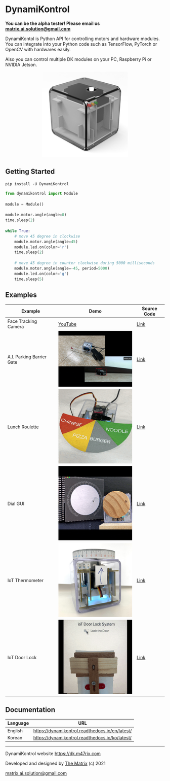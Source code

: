 # DynamiKontrol

**You can be the alpha tester! Please email us matrix.ai.solution@gmail.com**

DynamiKontol is Python API for controlling motors and hardware modules. You can integrate into your Python code such as TensorFlow, PyTorch or OpenCV with hardwares easily.

Also you can control multiple DK modules on your PC, Raspberry Pi or NVIDIA Jetson.

<p align="center">
    <img src="docs/source/_static/dk_module.png" width="270px">
</p>

## Getting Started

```
pip install -U DynamiKontrol
```

```python
from dynamikontrol import Module

module = Module()

module.motor.angle(angle=0)
time.sleep(2)

while True:
    # move 45 degree in clockwise
    module.motor.angle(angle=45)
    module.led.on(color='r')
    time.sleep(2)

    # move 45 degree in counter clockwise during 5000 milliseconds
    module.motor.angle(angle=-45, period=5000)
    module.led.on(color='g')
    time.sleep(5)
```

## Examples

| Example | Demo | Source Code |
| --- | --- | --- |
| Face Tracking Camera | [YouTube](https://youtu.be/AhYo2zR0xCU) | [Link](https://dynamikontrol.readthedocs.io/en/latest/face_tracking_camera.html) |
| A.I. Parking Barrier Gate | <img src="docs/source/_static/ai_parking_barrier_gate.gif" width="270px"> | [Link](https://github.com/kairess/ANPR-with-Yolov4) |
| Lunch Roulette | ![](docs/source/_static/lunch_roulette.gif) | [Link](https://dynamikontrol.readthedocs.io/en/latest/lunch_roulette.html) |
| Dial GUI | ![](docs/source/_static/dial_gui.gif) | [Link](https://dynamikontrol.readthedocs.io/en/latest/dial_gui.html) |
| IoT Thermometer | <img src="docs/source/_static/thermometer.jpg" width="270px"> | [Link](https://dynamikontrol.readthedocs.io/en/latest/thermometer.html) |
| IoT Door Lock | <img src="docs/source/_static/iot_door_lock.gif" width="270px"> | [Link](https://dynamikontrol.readthedocs.io/en/latest/iot_door_lock.html) |

## Documentation

| Language | URL |
| --- | --- |
| English | https://dynamikontrol.readthedocs.io/en/latest/ |
| Korean | https://dynamikontrol.readthedocs.io/ko/latest/ |

---

DynamiKontrol website https://dk.m47rix.com

Developed and designed by [The Matrix](https://www.m47rix.com) (c) 2021

matrix.ai.solution@gmail.com
